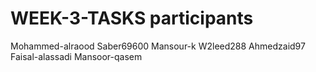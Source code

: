 # WEEK-3-TASKS participants
Mohammed-alraood
Saber69600
Mansour-k
W2leed288
Ahmedzaid97
Faisal-alassadi
Mansoor-qasem
